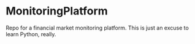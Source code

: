 # MonitoringPlatform
Repo for a financial market monitoring platform. This is just an excuse to learn Python, really.
